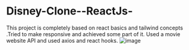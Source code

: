 # Disney-Clone--ReactJs-
This project is completely based on react basics and tailwind concepts .Tried to make responsive and achieved some part of it.
Used a movie website API and used axios  and react hooks.
![image](https://github.com/sakettt07/Disney-Clone--ReactJs-/assets/127855345/151e57f4-4388-440d-a238-021946745917)

